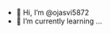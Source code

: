 - 👋 Hi, I’m @ojasvi5872
- 🌱 I’m currently learning ...

<!---
ojasvi5872/ojasvi5872 is a ✨ special ✨ repository because its `README.md` (this file) appears on your GitHub profile.
You can click the Preview link to take a look at your changes.
--->
